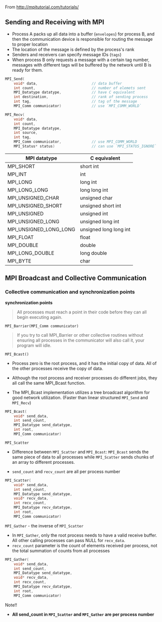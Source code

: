 
From http://mpitutorial.com/tutorials/

## Sending and Receiving with MPI

- Process A packs up all data into a buffer (`envelopes`) for process B, and then the communication device is responsible for routing the message to proper location
- The location of the message is defined by the process's rank
- Senders and receivers can specify message IDs (`tags`)
- When process B only requests a message with a certain tag number, messages with different tags will be buffered by the network until B is ready for them.


```c++
MPI_Send(
    void* data,                         // data buffer
    int count,                          // number of elemets sent
    MPI_Datatype datatype,              // have C equivalent
    int destination,                    // rank of sending process
    int tag,                            // tag of the message
    MPI_Comm communicator)              // use `MPI_COMM_WORLD`

MPI_Recv(
    void* data,
    int count,
    MPI_Datatype datatype,
    int source,
    int tag,
    MPI_Comm communicator,              // use MPI_COMM_WORLD
    MPI_Status* status)                 // can use `MPI_STATUS_IGNORE`

```


|MPI datatype |	C equivalent |
|--------------|------------|
|MPI_SHORT |	short int|
|MPI_INT |	int|
|MPI_LONG |	long int|
|MPI_LONG_LONG |	long long int|
|MPI_UNSIGNED_CHAR |	unsigned char|
|MPI_UNSIGNED_SHORT |	unsigned short int|
|MPI_UNSIGNED |	unsigned int|
|MPI_UNSIGNED_LONG |	unsigned long int|
|MPI_UNSIGNED_LONG_LONG |	unsigned long long int|
|MPI_FLOAT |	float|
|MPI_DOUBLE |	double|
|MPI_LONG_DOUBLE |	long double|
|MPI_BYTE |	char|



## MPI Broadcast and Collective Communication

### Collective communication and synchronization points

**synchronization points**

>All processes must reach a point in their code before they can all begin executing again.


`MPI_Barrier(MPI_Comm communicator)`

 >If you try to call MPI_Barrier or other collective routines without ensuring all processes in the communicator will also call it, your program will idle. 

 `MPI_Bcast()`

- Process zero is the root process, and it has the initial copy of data. All of the other processes receive the copy of data.
- Although the root process and receiver processes do different jobs, they all call the same MPI_Bcast function.

- The MPI_Bcast implementation utilizes a tree broadcast algorithm for good network utilization. (Faster than linear structured `MPI_Send` and `MPI_Recv`)

```c++
MPI_Bcast(
    void* send_data,
    int send_count,
    MPI_Datatype send_datatype,
    int root,
    MPI_Comm communicator)
```

`MPI_Scatter`

- Difference between `MPI_Scatter` and `MPI_Bcast`:
`MPI_Bcast` sends the same piece of data to all processes while `MPI_Scatter` sends chunks of an array to different processes. 

- `send_count` and `recv_count` are all per process number

```c++
MPI_Scatter(
    void* send_data,
    int send_count,
    MPI_Datatype send_datatype,
    void* recv_data,
    int recv_count,
    MPI_Datatype recv_datatype,
    int root,
    MPI_Comm communicator)
```


`MPI_Gather` - the inverse of `MPI_Scatter`

- In `MPI_Gather`, only the root process needs to have a valid receive buffer. All other calling processes can pass NULL for `recv_data`. 
- `recv_count` parameter is the count of elements received per process, not the total summation of counts from all processes


```c++
MPI_Gather(
    void* send_data,
    int send_count,
    MPI_Datatype send_datatype,
    void* recv_data,
    int recv_count,
    MPI_Datatype recv_datatype,
    int root,
    MPI_Comm communicator)
```

Note!!
- **All send_count in `MPI_Scatter` and `MPI_Gather` are per process number**

